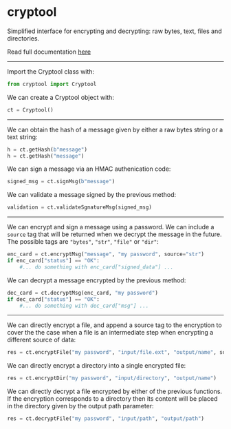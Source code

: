 # cryptool

Simplified interface for encrypting and decrypting: raw bytes, text, files and directories.

Read full documentation [here](https://marcos-c7.github.io/cryptool/html/classcryptool_1_1cryptool_1_1Cryptool.html)

---

Import the Cryptool class with:
```python
from cryptool import Cryptool
```

We can create a Cryptool object with:
```python
ct = Cryptool()
```
___

We can obtain the hash of a message given by either a raw bytes string or a text string:
```python
h = ct.getHash(b"message")
h = ct.getHash("message")
```
We can sign a message via an HMAC authenication code:
```python
signed_msg = ct.signMsg(b"message")
```
We can validate a message signed by the previous method:
```python
validation = ct.validateSgnatureMsg(signed_msg)
```
___

We can encrypt and sign a message using a password. We can include a `source` tag that will be
returned when we decrypt the message in the future. The possible tags are 
`"bytes"`, `"str"`, `"file"` or `"dir"`:
```python
enc_card = ct.encryptMsg("message", "my password", source="str")
if enc_card["status"] == "OK":
	#... do something with enc_card["signed_data"] ...
```
We can decrypt a message encrypted by the previous method:
```python
dec_card = ct.decryptMsg(enc_card, "my password")
if dec_card["status"] == "OK":
	#... do something with dec_card["msg"] ...
```
___

We can directly encrypt a file, and append a source tag to the encryption to cover the
the case when a file is an intermediate step when encrypting a different source of data:
```python
res = ct.encryptFile("my password", "input/file.ext", "output/name", source="file")
```

We can directly encrypt a directory into a single encrypted file:
```python
res = ct.encryptDir("my password", "input/directory", "output/name")
```

We can directly decrypt a file encrypted by either of the previous functions. 
If the encryption corresponds to a directory then its content will be placed in the directory
given by the output path parameter:
```python
res = ct.decryptFile("my password", "input/path", "output/path")
```
